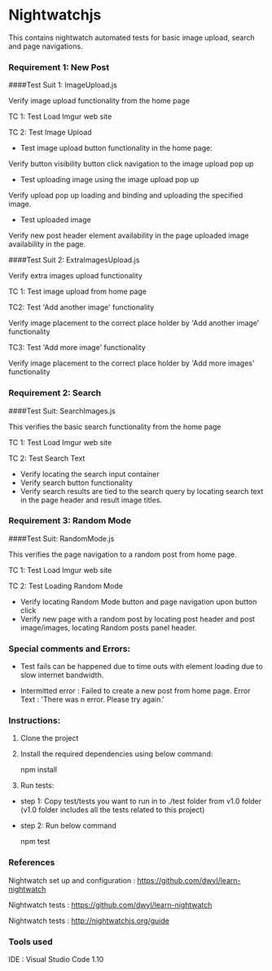 # Nightwatchjs
This contains nightwatch automated tests for basic image upload, search and page navigations.

### Requirement 1: New Post

####Test Suit 1: ImageUpload.js

Verify image upload functionality from the home page

TC 1: Test Load Imgur web site

TC 2: Test Image Upload

- Test image upload button functionality in the home page: 

Verify button visibility button click navigation to the image upload pop up

- Test uploading image using the image upload pop up

Verify upload pop up loading and binding and uploading the specified image.

- Test uploaded image

Verify new post header element availability in the page uploaded image availability in the page.

####Test Suit 2: ExtraImagesUpload.js

Verify extra images upload functionality

TC 1: Test image upload from home page

TC2: Test 'Add another image' functionality

Verify image placement to the correct place holder by 'Add another image' functionality

TC3: Test 'Add more image' functionality

Verify image placement to the correct place holder by 'Add more images' functionality


### Requirement 2: Search

####Test Suit: SearchImages.js

This verifies the basic search functionality from the home page

TC 1: Test Load Imgur web site

TC 2: Test Search Text

- Verify locating the search input container
- Verify search button functionality
- Verify search results are tied to the search query by locating search text in the page header and result image titles.


### Requirement 3: Random Mode

####Test Suit: RandomMode.js

This verifies the page navigation to a random post from home page.

TC 1: Test Load Imgur web site

TC 2: Test Loading Random Mode

- Verify locating Random Mode button and page navigation upon button click
- Verify new page with a random post by locating post header and post image/images, locating Random posts panel header.

### Special comments and Errors:

* Test fails can be happened due to time outs with element loading due to slow internet bandwidth.

* Intermitted error : Failed to create a new post from home page. Error Text : 'There was n error. Please try again.'

### Instructions:

1. Clone the project 

2. Install the required dependencies using below command:

   npm install

3. Run tests:

- step 1: Copy test/tests you want to run in to ./test folder from v1.0 folder (v1.0 folder includes all the tests related to this project)
- step 2: Run below command

  npm test

### References

Nightwatch set up and configuration : https://github.com/dwyl/learn-nightwatch

Nightwatch tests : https://github.com/dwyl/learn-nightwatch

Nightwatch tests : http://nightwatchjs.org/guide

### Tools used

IDE : Visual Studio Code 1.10
